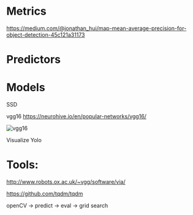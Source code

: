 # Metrics

https://medium.com/@jonathan_hui/map-mean-average-precision-for-object-detection-45c121a31173



# Predictors







# Models

SSD





vgg16 https://neurohive.io/en/popular-networks/vgg16/

![vgg16](https://neurohive.io/wp-content/uploads/2018/11/vgg16-1-e1542731207177.png)





Visualize Yolo





# Tools:

http://www.robots.ox.ac.uk/~vgg/software/via/

https://github.com/tqdm/tqdm





openCV -> predict -> eval -> grid search

